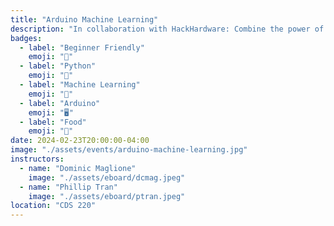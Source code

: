 ```yaml
---
title: "Arduino Machine Learning"
description: "In collaboration with HackHardware: Combine the power of hardware and software to create a machine learning model that interacts with the physical world! We will be providing Arduino TinyML for this workshop."
badges:
  - label: "Beginner Friendly"
    emoji: "👶"
  - label: "Python"
    emoji: "🐍"
  - label: "Machine Learning"
    emoji: "🤖"
  - label: "Arduino"
    emoji: "🖥️"
  - label: "Food"
    emoji: "🍕"
date: 2024-02-23T20:00:00-04:00
image: "./assets/events/arduino-machine-learning.jpg"
instructors:
  - name: "Dominic Maglione"
    image: "./assets/eboard/dcmag.jpeg"
  - name: "Phillip Tran"
    image: "./assets/eboard/ptran.jpeg"
location: "CDS 220"
---
```

